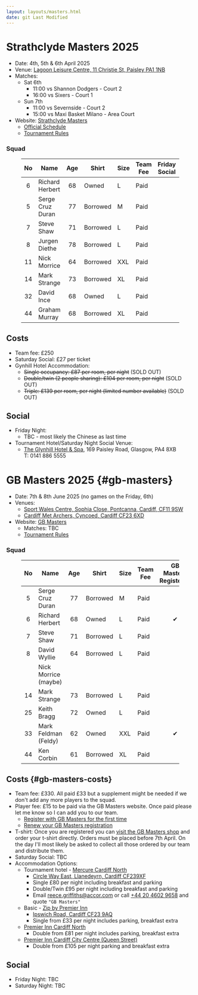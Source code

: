 ```yaml
---
layout: layouts/masters.html
date: git Last Modified
---
```


# Strathclyde Masters 2025

* Date: 4th, 5th & 6th April 2025
* Venue: [Lagoon Leisure Centre, 11 Christie St, Paisley PA1 1NB](https://maps.app.goo.gl/fEurPCja5Ng6CEDH9)
* Matches:
  * Sat 6th
    * 11:00 vs Shannon Dodgers - Court 2
    * 16:00 vs Sixers - Court 1
  * Sun 7th
    * 11:00 vs Severnside - Court 2
    * 15:00 vs Maxi Basket Milano - Area Court
* Website: [Strathclyde Masters](https://www.strathclydemasters.com)
  * [Official Schedule](/masters/Masters%20Fixtures%202025%20V2.pdf)
  * [Tournament Rules](/masters/Tournament%20Rules%202025.pdf)

###  Squad

<figure>

| No | Name | Age | Shirt | Size | Team<br>Fee | Friday<br>Social | Saturday<br>Social
| :-: | - | :-: | - | - | - | - | -
| 6 | Richard Herbert | 68 | Owned | L | Paid |  | Paid x 2
| 5 | Serge Cruz Duran | 77 | Borrowed | M | Paid | | Paid
| 7 | Steve Shaw | 71 | Borrowed | L | Paid | | Paid x 2
| 8 | Jurgen Diethe | 78 | Borrowed | L | Paid | | Paid
| 11 | Nick Morrice | 64 | Borrowed | XXL | Paid | | Not coming
| 14 | Mark Strange | 73 | Borrowed | XL | Paid | | Paid
| 32 | David Ince | 68 | Owned | L | Paid | | Paid x 2
| 44 | Graham Murray | 68 | Borrowed | XL | Paid | | Paid

</figure>

## Costs

* Team fee: £250
* Saturday Social: £27 per ticket
* Gynhill Hotel Accommodation:
  * ~~Single occupancy: £87 per room, per night~~ (SOLD OUT)
  * ~~Double/twin (2 people sharing): £104 per room, per night~~ (SOLD OUT)
  * ~~Triple: £139 per room, per night (limited number available)~~ (SOLD OUT)

## Social

* Friday Night:
  * TBC - most likely the Chinese as last time
* Tournament Hotel/Saturday Night Social Venue:
  * [The Glynhill Hotel & Spa](https://www.glynhill.com), 169 Paisley Road, Glasgow, PA4 8XB<br>
  T: 0141 886 5555

# GB Masters 2025 {#gb-masters}

* Date: 7th & 8th June 2025 (no games on the Friday, 6th)
* Venues:
  * [Sport Wales Centre, Sophia Close, Pontcanna, Cardiff, CF11 9SW](https://maps.app.goo.gl/ja3EGsePM4VYdg9e7)
  * [Cardiff Met Archers, Cyncoed, Cardiff CF23 6XD](https://maps.app.goo.gl/dP53Q1e6tPU2iMkz9)
* Website: [GB Masters](https://gbmasters.org)
  * Matches: TBC
  * [Tournament Rules](/masters/GB%20Masters%20Rules%202023.pdf)

###  Squad

<figure>

| No | Name | Age | Shirt | Size | Team<br>Fee | GB Masters<br>Registered
| :-: | - | :-: | - | - | - | :-:
| 5 | Serge Cruz Duran | 77 | Borrowed | M | Paid |
| 6 | Richard Herbert | 68 | Owned | L | Paid | &#10004;
| 7 | Steve Shaw | 71 | Borrowed | L | Paid |
| 8 | David Wyllie | 64 | Borrowed | L | Paid |
|  | Nick Morrice (maybe) |  | |
| 14 | Mark Strange | 73 | Borrowed | L | Paid |
| 25 | Keith Bragg | 72 | Owned | L | Paid |
| 33 | Mark Feldman (Feldy) | 62 | Owned | XXL | Paid | &#10004;
| 44 | Ken Corbin | 61 | Borrowed | XL | Paid |

</figure>

## Costs {#gb-masters-costs}

* Team fee: £330. All paid £33 but a supplement might be needed if we don't add any more players to the squad.
* Player fee: £15 to be paid via the GB Masters website. Once paid please let me know so I can add you to our team.
  * [Register with GB Masters for the first time](https://gbmasters.org/register)
  * [Renew your GB Masters registration](https://gbmasters.org/login)
* T-shirt: Once you are registered you can [visit the GB Masters shop](https://gbmasters.org/shop) and order your t-shirt directly. Orders must be placed before 7th April. On the day I'll most likely be asked to collect all those ordered by our team and distribute them.
* Saturday Social: TBC
* Accommodation Options:
  * Tournament hotel - [Mercure Cardiff North](https://all.accor.com/hotel/B539/index.en.shtml)
    * [Circle Way East, Llanedeyrn, Cardiff CF239XF](https://maps.app.goo.gl/bxEHkzqvVAj162C67)
    * Single £80 per night including breakfast and parking
    * Double/Twin £95 per night including breakfast and parking
    * Email <a href="mailto:reece.griffiths@accor.com">reece.griffiths@accor.com</a> or call <a href="tel:+44 20 4602 9658">+44 20 4602 9658</a> and quote `"GB Masters"`
  * Basic - [Zip by Premier Inn](https://www.premierinn.com/gb/en/hotels/wales/glamorgan/cardiff/zip-cardiff.html)
    * [Ipswich Road, Cardiff CF23 9AQ](https://maps.app.goo.gl/uaECMjsB8k6Btuq59)
    * Single from £33 per night includes parking, breakfast extra
  * [Premier Inn Cardiff North](https://www.premierinn.com/gb/en/hotels/wales/glamorgan/cardiff/cardiff-north.html)
    * Double from £81 per night includes parking, breakfast extra
  * [Premier Inn Cardiff City Centre (Queen Street)](https://www.premierinn.com/gb/en/hotels/wales/glamorgan/cardiff/cardiff-city-centre-queen-street.html)
    * Double from £105 per night parking and breakfast extra

## Social

* Friday Night: TBC
* Saturday Night: TBC
